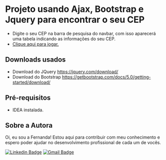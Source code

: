 # Projeto usando Ajax, Bootstrap e Jquery para encontrar o seu CEP
- Digite o seu CEP na barra de pesquisa do navbar, com isso aparecerá uma tabela indicando as informações do seu CEP.
- <a href="https://fernandamakihirose.github.io/ajax-jquery-bootstrap/ " target="_blank">Clique aqui para jogar.</a>

## Downloads usados
- Download do JQuery https://jquery.com/download/ <br>
- Download do Bootstrap https://getbootstrap.com/docs/5.0/getting-started/download/ <br> 

## Pré-requisitos
- IDEA instalada.

## Sobre a Autora
Oi, eu sou a Fernanda! Estou aqui para contribuir com meu conhecimento e espero poder ajudar no desenvolvimento profissional de cada um de vocês.

[![Linkedin Badge](https://img.shields.io/badge/-Fernanda_Maki_Hirose-blue?style=flat-square&logo=Linkedin&logoColor=white&link=https://www.linkedin.com/in/fernanda-maki-hirose-801117208/)](https://www.linkedin.com/in/fernanda-maki-hirose-801117208/)  [![Gmail Badge](https://img.shields.io/badge/-femahi2020@gmail.com-c14438?style=flat-square&logo=Gmail&logoColor=white&link=mailto:femahi2020@gmail.com)](mailto:femahi2020@gmail.com)
